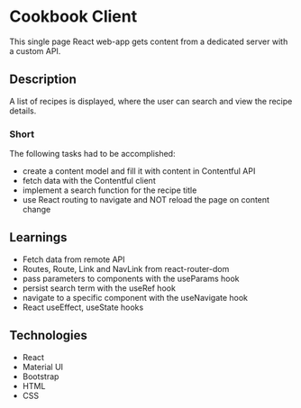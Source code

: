 # Cookbook Client
This single page React web-app gets content from a dedicated server with a custom API.

## Description
A list of recipes is displayed, where the user can search and view the recipe details. 

### Short
The following tasks had to be accomplished:
- create a content model and fill it with content in Contentful API
- fetch data with the Contentful client
- implement a search function for the recipe title
- use React routing to navigate and NOT reload the page on content change

## Learnings
- Fetch data from remote API
- Routes, Route, Link and NavLink from react-router-dom
- pass parameters to components with the useParams hook
- persist search term with the useRef hook
- navigate to a specific component with the useNavigate hook
- React useEffect, useState hooks

## Technologies
- React
- Material UI
- Bootstrap
- HTML
- CSS
